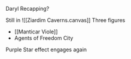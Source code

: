 
Daryl Recapping?


Still in ![[Ziardim Caverns.canvas]]
Three figures
- [[Manticar Viole]]
- Agents of Freedom City

Purple Star effect engages again


